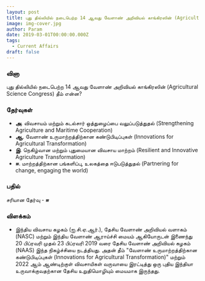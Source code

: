 ```yaml
---
layout: post
title: புது தில்லியில் நடைபெற்ற 14 ஆவது வேளாண் அறிவியல் காங்கிரஸின் (Agricultural Science Congress) தீம் என்ன?
image: img-cover.jpg
author: Param
date: 2019-03-01T00:00:00.000Z
tags: 
  - Current Affairs
draft: false
---
```


### வினா

புது தில்லியில் நடைபெற்ற 14 ஆவது வேளாண் அறிவியல் காங்கிரஸின் (Agricultural Science Congress) தீம் என்ன?

### தேர்வுகள்

- **அ**. விவசாயம் மற்றும் கடல்சார் ஒத்துழைப்பை வலுப்படுத்துதல் (Strengthening Agriculture and Maritime Cooperation)
- **ஆ**. வேளாண் உருமாற்றத்திற்கான கண்டுபிடிப்புகள் (Innovations for Agricultural Transformation)
- **இ**. நெகிழ்வான மற்றும் புதுமையான விவசாய மாற்றம் (Resilient and Innovative Agriculture Transformation)
- **ஈ**. மாற்றத்திற்கான பங்களிப்பு, உலகத்தை ஈடுபடுத்துதல் (Partnering for change, engaging the world)

### பதில் 

சரியான தேர்வு - **ஈ**

### விளக்கம்

- இந்திய விவசாய கழகம் (ஐ.சி.ஏ.ஆர்.), தேசிய வேளாண் அறிவியல் வளாகம் (NASC) மற்றும் இந்திய வேளாண் ஆராய்ச்சி மையம் ஆகியோருடன் இணைந்து 20 பிப்ரவரி முதல் 23 பிப்ரவரி 2019 வரை தேசிய வேளாண் அறிவியல் கழகம் (NAAS) இந்த நிகழ்ச்சியை நடத்தியது. அதன் தீம் "வேளாண் உருமாற்றத்திற்கான கண்டுபிடிப்புகள் (Innovations for Agricultural Transformation)" மற்றும் 2022 ஆம் ஆண்டிற்குள் விவசாயிகள் வருவாயை இரட்டித்து ஒரு புதிய இந்தியா உருவாக்குவதற்கான தேசிய உறுதிமொழியும் மையமாக இருந்தது.
